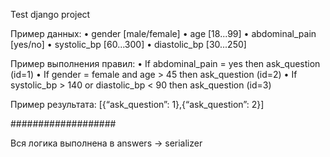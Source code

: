Test django project 


Пример данных:
    • gender [male/female]
    • age [18...99]
    • abdominal_pain [yes/no]
    • systolic_bp [60...300]
    • diastolic_bp [30...250]
    
    
Пример выполнения правил:
    • If abdominal_pain = yes then ask_question (id=1)
    • If gender = female and age > 45 then ask_question (id=2)
    • If systolic_bp > 140 or diastolic_bp < 90 then ask_question (id=3)


Пример результата:
[{“ask_question”: 1},{“ask_question”: 2}]


###################

Вся логика выполнена в answers -> serializer 
